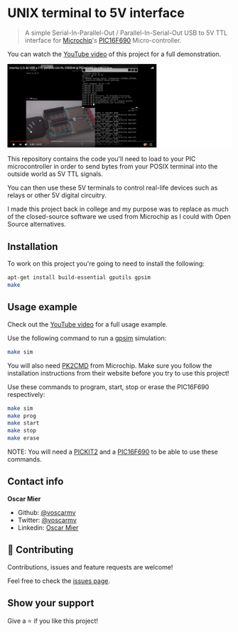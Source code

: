 # UNIX terminal to 5V interface
> A simple Serial-In-Parallel-Out / Parallel-In-Serial-Out USB to 5V TTL interface for [Microchip](https://www.microchip.com/)'s [PIC16F690](https://www.microchip.com/wwwproducts/en/PIC16F690) Micro-controller.

You can watch the [YouTube video](https://www.youtube.com/watch?v=46WZUcRUPEI) of this project for a full demonstration.

[![](header.png)](https://www.youtube.com/watch?v=46WZUcRUPEI)

This repository contains the code you'll need to load to your PIC microcontroller in order to send bytes from your POSIX terminal into the outside world as 5V TTL signals.

You can then use these 5V terminals to control real-life devices such as relays or other 5V digital circuitry.

I made this project back in college and my purpose was to replace as much of the closed-source software we used from Microchip as I could with Open Source alternatives.

## Installation

To work on this project you're going to need to install the following:

```sh
apt-get install build-essential gputils gpsim
make
```

## Usage example

Check out the [YouTube video](https://www.youtube.com/watch?v=46WZUcRUPEI) for a full usage example.

Use the following command to run a [gpsim](http://gpsim.sourceforge.net/) simulation:

```sh
make sim
```

You will also need [PK2CMD](https://github.com/psmay/pk2cmd) from Microchip. Make sure you follow the installation instructions from their website before you try to use this project!

Use these commands to program, start, stop or erase the PIC16F690 respectively:

```sh
make sim
make prog
make start
make stop
make erase
```

NOTE: You will need a [PICKIT2](https://www.microchip.com/DevelopmentTools/ProductDetails/PartNO/PG164120) and a [PIC16F690](https://www.microchip.com/wwwproducts/en/PIC16F690) to be able to use these commands.

## Contact info

**Oscar Mier**
- Github: [@voscarmv](https://github.com/voscarmv)
- Twitter: [@voscarmv](https://twitter.com/voscarmv)
- Linkedin: [Oscar Mier](https://www.linkedin.com/in/oscar-mier-072984196/) 

## 🤝 Contributing

Contributions, issues and feature requests are welcome!

Feel free to check the [issues page](./issues/).

## Show your support

Give a ⭐️ if you like this project!
